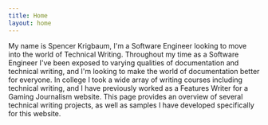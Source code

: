 ```yaml
---
title: Home
layout: home
---
```


My name is Spencer Krigbaum, I'm a Software Engineer looking to move into the world of Technical Writing. Throughout my time as a Software Engineer I've been exposed to varying qualities of documentation and technical writing, and I'm looking to make the world of documentation better for everyone. In college I took a wide array of writing courses including technical writing, and I have previously worked as a Features Writer for a Gaming Journalism website. This page provides an overview of several technical writing projects, as well as samples I have developed specifically for this website.
